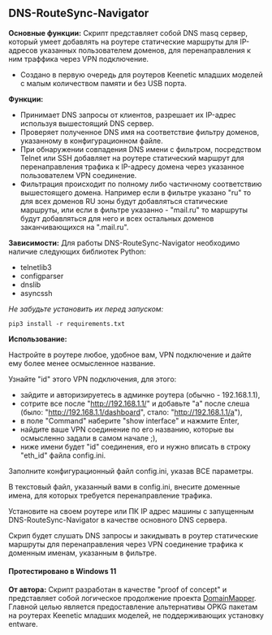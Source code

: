 ## DNS-RouteSync-Navigator


**Основные функции:** Скрипт представляет собой DNS masq сервер, который умеет добавлять на роутере статические маршруты для IP-адресов указанных пользователем доменов, для перенаправления к ним траффика через VPN подключение.
- Создано в первую очередь для роутеров Keenetic младших моделей с малым количеством памяти и без USB порта.

**Функции:**
- Принимает DNS запросы от клиентов, разрешает их IP-адрес используя вышестоящий DNS сервер.
- Проверяет полученное DNS имя на соответствие фильтру доменов, указанному в конфигурационном файле.
- При обнаружении совпадения DNS имени с фильтром, посредством Telnet или SSH добавляет на роутере статический маршрут для перенаправления трафика к IP-адресу домена через указанное пользователем VPN соединение.
- Фильтрация происходит по полному либо частичному соответствию вышестоящего домена. Например если в фильтре указано "ru" то для всех доменов RU зоны будут добавляться статические маршруты, или если в фильтре указанно - "mail.ru" то маршруты будут добавляться для него и всех остальных доменов заканчивающихся на ".mail.ru".


**Зависимости:** Для работы DNS-RouteSync-Navigator необходимо наличие следующих библиотек Python:
- telnetlib3
- configparser
- dnslib
- asyncssh

*Не забудьте установить их перед запуском:*
```
pip3 install -r requirements.txt
```

**Использование:**

Настройте в роутере любое, удобное вам, VPN подключение и дайте ему более менее осмысленное название.

Узнайте "id" этого VPN подключения, для этого:
- зайдите и авторизируетесь в админке роутера (обычно - 192.168.1.1),
- сотрите все после "http://192.168.1.1/" и добавьте "а" после слеша (было: "http://192.168.1.1/dashboard", стало: "http://192.168.1.1/a"),
- в поле "Command" наберите "show interface" и нажмите Enter,
- найдите ваше VPN соединение по его названию, которые вы осмысленно задали в самом начале ;),
- ниже имени будет "id" соединения, его и нужно вписать в строку "eth_id" файла config.ini.


Заполните конфигурационный файл config.ini, указав ВСЕ параметры.

В текстовый файл, указанный вами в config.ini, внесите доменные имена, для которых требуется перенаправление трафика.

Установите на своем роутере или ПК IP адрес машины с запущенным DNS-RouteSync-Navigator в качестве основного DNS сервера.

Скрип будет слушать DNS запросы и закидывать в роутер статические маршруты для перенаправления через VPN соединение трафика к доменным именам, указанным в фильтре.



#### Протестировано в Windows 11


**От автора:** Скрипт разработан в качестве "proof of concept" и представляет собой логическое продолжение проекта [DomainMapper](https://github.com/Ground-Zerro/DomainMapper). Главной целью является предоставление альтернативы OPKG пакетам на роутерах Keenetic младших моделей, не поддерживающих установку entware.
